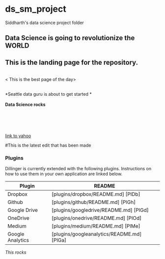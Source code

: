 # ds_sm_project
Siddharth's data science project  folder 

## Data Science is  going to revolutionize the WORLD


## This is the landing page for the repository.
<br><  This is the best page of the day> </br>

<br>*Seattle data  guru is about to get started *</br>
<br>**Data Science rocks**</br>
<br></br>
<br></br>
<br>[link to yahoo](http://yahoo.com)</br>

#This is the latest edit that has been made 


### Plugins

Dillinger is currently extended with the following plugins. Instructions on how to use them in your own application are linked below.

| Plugin | README |
| ------ | ------ |
| Dropbox | [plugins/dropbox/README.md] [PlDb] |
| Github | [plugins/github/README.md] [PlGh] |
| Google Drive | [plugins/googledrive/README.md] [PlGd] |
| OneDrive | [plugins/onedrive/README.md] [PlOd] |
| Medium | [plugins/medium/README.md] [PlMe] |
| Google Analytics | [plugins/googleanalytics/README.md] [PlGa] |

*This rocks*
